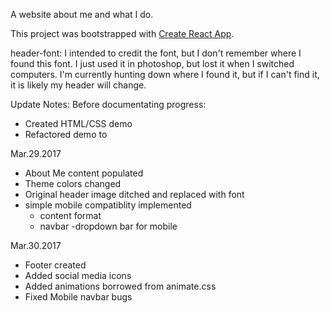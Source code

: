 A website about me and what I do.

This project was bootstrapped with [Create React App](https://github.com/facebookincubator/create-react-app). 

header-font: I intended to credit the font, but I don't remember where I found this font. I just used it in photoshop, but lost it when I switched computers. I'm currently hunting down where I found it, but if I can't find it, it is likely my header will change.

Update Notes:
Before documentating progress:
- Created HTML/CSS demo
- Refactored demo to 

Mar.29.2017
- About Me content populated
- Theme colors changed
- Original header image ditched and replaced with font
- simple mobile compatiblity implemented
	- content format
	- navbar
		-dropdown bar for mobile

Mar.30.2017
- Footer created
- Added social media icons
- Added animations borrowed from animate.css
- Fixed Mobile navbar bugs